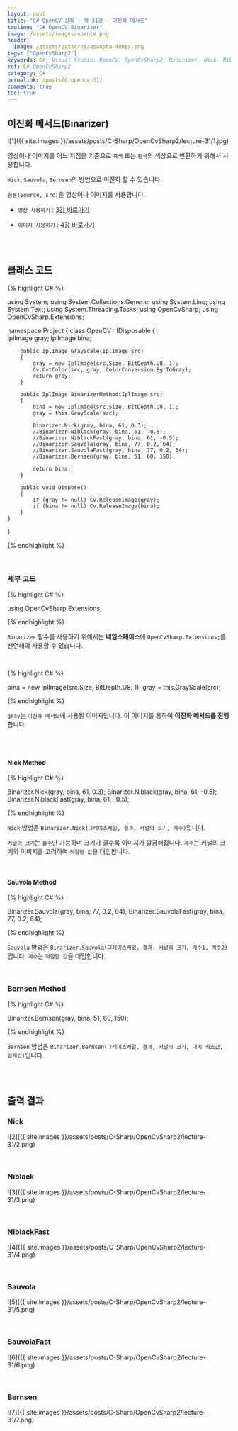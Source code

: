 ```yaml
---
layout: post
title: "C# OpenCV 강좌 : 제 31강 - 이진화 메서드"
tagline: "C# OpenCV Binarizer"
image: /assets/images/opencv.png
header:
  image: /assets/patterns/asanoha-400px.png
tags: ["OpenCvSharp2"]
keywords: C#, Visual Studio, OpenCV, OpenCvSharp2, Binarizer, Nick, Niblack, NiblackFast, Sauvola, SauvolaFast, Bernsen
ref: C#-OpenCvSharp2
category: C#
permalink: /posts/C-opencv-31/
comments: true
toc: true
---
```


## 이진화 메서드(Binarizer)

![1]({{ site.images }}/assets/posts/C-Sharp/OpenCvSharp2/lecture-31/1.jpg)

영상이나 이미지를 어느 지점을 기준으로 `흑색` 또는 `흰색`의 색상으로 변환하기 위해서 사용합니다.

`Nick`, `Sauvola`, `Bernsen`의 방법으로 이진화 할 수 있습니다.

`원본(Source, src)`은 영상이나 이미지를 사용합니다.

- `영상 사용하기` : [3강 바로가기][3강]

- `이미지 사용하기` : [4강 바로가기][4강]

<br>
<br>

## 클래스 코드

{% highlight C# %}

using System;
using System.Collections.Generic;
using System.Linq;
using System.Text;
using System.Threading.Tasks;
using OpenCvSharp;
using OpenCvSharp.Extensions;

namespace Project
{
    class OpenCV : IDisposable
    {  
        IplImage gray;
        IplImage bina; 
    
        public IplImage GrayScale(IplImage src)
        {
            gray = new IplImage(src.Size, BitDepth.U8, 1);
            Cv.CvtColor(src, gray, ColorConversion.BgrToGray);
            return gray;
        }
                
        public IplImage BinarizerMethod(IplImage src)
        {
            bina = new IplImage(src.Size, BitDepth.U8, 1);
            gray = this.GrayScale(src);

            Binarizer.Nick(gray, bina, 61, 0.3);
            //Binarizer.Niblack(gray, bina, 61, -0.5);
            //Binarizer.NiblackFast(gray, bina, 61, -0.5);
            //Binarizer.Sauvola(gray, bina, 77, 0.2, 64);
            //Binarizer.SauvolaFast(gray, bina, 77, 0.2, 64);
            //Binarizer.Bernsen(gray, bina, 51, 60, 150);
       
            return bina;
        }
                   
        public void Dispose()
        {
            if (gray != null) Cv.ReleaseImage(gray);
            if (bina != null) Cv.ReleaseImage(bina);
        }
    }
}

{% endhighlight %}

<br>

### 세부 코드

{% highlight C# %}

using OpenCvSharp.Extensions;

{% endhighlight %}

`Binarizer` 함수를 사용하기 위해서는 **네임스페이스**에 `OpenCvSharp.Extensions;`를 선언해야 사용할 수 있습니다.

<br>

{% highlight C# %}

bina = new IplImage(src.Size, BitDepth.U8, 1);
gray = this.GrayScale(src);

{% endhighlight %}

`gray`는 `이진화 메서드`에 사용될 이미지입니다. 이 이미지를 통하여 **이진화 메서드를 진행**합니다.

<br>
<br>

#### Nick Method

{% highlight C# %}

Binarizer.Nick(gray, bina, 61, 0.3);
Binarizer.Niblack(gray, bina, 61, -0.5);
Binarizer.NiblackFast(gray, bina, 61, -0.5);

{% endhighlight %}

`Nick` 방법은 `Binarizer.Nick(그레이스케일, 결과, 커널의 크기, 계수)`입니다.

`커널의 크기`는 `홀수`만 가능하며 크기가 클수록 이미지가 깔끔해집니다. `계수`는 커널의 크기와 이미지를 고려하여 `적절한 값`을 대입합니다.

<br>

#### Sauvola Method

{% highlight C# %}

Binarizer.Sauvola(gray, bina, 77, 0.2, 64);
Binarizer.SauvolaFast(gray, bina, 77, 0.2, 64);

{% endhighlight %}

`Sauvola` 방법은 `Binarizer.Sauvola(그레이스케일, 결과, 커널의 크기, 계수1, 계수2)`입니다. `계수`는 `적절한 값`을 대입합니다.

<br>

### Bernsen Method

{% highlight C# %}

Binarizer.Bernsen(gray, bina, 51, 60, 150);

{% endhighlight %}

`Bernsen` 방법은 `Binarizer.Bernsen(그레이스케일, 결과, 커널의 크기, 대비 최소값, 임계값)`입니다. 

<br>
<br>

## 출력 결과

### Nick

![2]({{ site.images }}/assets/posts/C-Sharp/OpenCvSharp2/lecture-31/2.png)

<br>

### Niblack

![3]({{ site.images }}/assets/posts/C-Sharp/OpenCvSharp2/lecture-31/3.png)

<br>

### NiblackFast

![4]({{ site.images }}/assets/posts/C-Sharp/OpenCvSharp2/lecture-31/4.png)

<br>

### Sauvola

![5]({{ site.images }}/assets/posts/C-Sharp/OpenCvSharp2/lecture-31/5.png)

<br>

### SauvolaFast

![6]({{ site.images }}/assets/posts/C-Sharp/OpenCvSharp2/lecture-31/6.png)

<br>

### Bernsen

![7]({{ site.images }}/assets/posts/C-Sharp/OpenCvSharp2/lecture-31/7.png)

[3강]: https://076923.github.io/posts/C-opencv-3/
[4강]: https://076923.github.io/posts/C-opencv-4/
